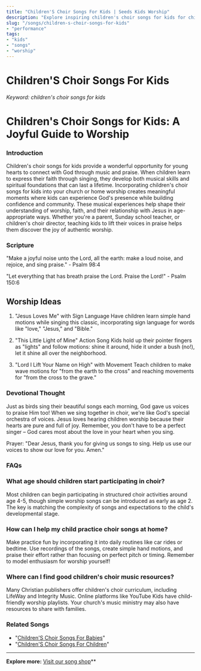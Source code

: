 ```yaml
---
title: "Children'S Choir Songs For Kids | Seeds Kids Worship"
description: "Explore inspiring children's choir songs for kids for children's worship and faith development. Biblical music resources for families and ministry."
slug: "/songs/children-s-choir-songs-for-kids"
- "performance"
tags:
- "kids"
- "songs"
- "worship"
---
```


# Children'S Choir Songs For Kids

_Keyword: children's choir songs for kids_

# Children's Choir Songs for Kids: A Joyful Guide to Worship

### Introduction
Children's choir songs for kids provide a wonderful opportunity for young hearts to connect with God through music and praise. When children learn to express their faith through singing, they develop both musical skills and spiritual foundations that can last a lifetime. Incorporating children's choir songs for kids into your church or home worship creates meaningful moments where kids can experience God's presence while building confidence and community. These musical experiences help shape their understanding of worship, faith, and their relationship with Jesus in age-appropriate ways. Whether you're a parent, Sunday school teacher, or children's choir director, teaching kids to lift their voices in praise helps them discover the joy of authentic worship.

### Scripture
"Make a joyful noise unto the Lord, all the earth: make a loud noise, and rejoice, and sing praise." - Psalm 98:4

"Let everything that has breath praise the Lord. Praise the Lord!" - Psalm 150:6

## Worship Ideas
1. "Jesus Loves Me" with Sign Language
Have children learn simple hand motions while singing this classic, incorporating sign language for words like "love," "Jesus," and "Bible."

2. "This Little Light of Mine" Action Song
Kids hold up their pointer fingers as "lights" and follow motions: shine it around, hide it under a bush (no!), let it shine all over the neighborhood.

3. "Lord I Lift Your Name on High" with Movement
Teach children to make wave motions for "from the earth to the cross" and reaching movements for "from the cross to the grave."

### Devotional Thought
Just as birds sing their beautiful songs each morning, God gave us voices to praise Him too! When we sing together in choir, we're like God's special orchestra of voices. Jesus loves hearing children worship because their hearts are pure and full of joy. Remember, you don't have to be a perfect singer – God cares most about the love in your heart when you sing.

Prayer: "Dear Jesus, thank you for giving us songs to sing. Help us use our voices to show our love for you. Amen."

### FAQs

### What age should children start participating in choir?
Most children can begin participating in structured choir activities around age 4-5, though simple worship songs can be introduced as early as age 2. The key is matching the complexity of songs and expectations to the child's developmental stage.

### How can I help my child practice choir songs at home?
Make practice fun by incorporating it into daily routines like car rides or bedtime. Use recordings of the songs, create simple hand motions, and praise their effort rather than focusing on perfect pitch or timing. Remember to model enthusiasm for worship yourself!

### Where can I find good children's choir music resources?
Many Christian publishers offer children's choir curriculum, including LifeWay and Integrity Music. Online platforms like YouTube Kids have child-friendly worship playlists. Your church's music ministry may also have resources to share with families.

### Related Songs

- "[Children'S Choir Songs For Babies](/songs/children-s-choir-songs-for-babies/)"
- "[Children'S Choir Songs For Children](/songs/children-s-choir-songs-for-children/)"

---

**Explore more:** [Visit our song shop](https://seedskidsworship.com/shop)**

<!-- Schema Markup -->
<script type="application/ld+json">
{
  "@context": "https://schema.org",
  "@type": "MusicRecording",
  "name": "Children'S Choir Songs For Kids",
  "byArtist": {
    "@type": "MusicGroup",
    "name": "Seeds Kids Worship"
  },
  "isFamilyFriendly": true,
  "url": "https://seedskidsworship.com/songs/children-s-choir-songs-for-kids/"
}
</script>